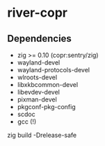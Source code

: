 # river-copr

## Dependencies
- zig >= 0.10 (copr:sentry/zig)
- wayland-devel
- wayland-protocols-devel
- wlroots-devel
- libxkbcommon-devel
- libevdev-devel
- pixman-devel
- pkgconf-pkg-config
- scdoc
- gcc (!)

zig build -Drelease-safe
